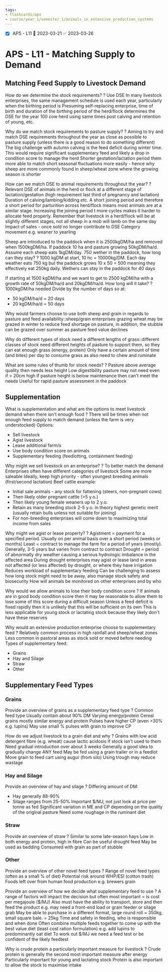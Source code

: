 ```yaml
---
tags:
- flashcards/aps
- course/year_1/semester_1/animals_in_extensive_production_systems
---
```


- [x] APS - L11 📅 2023-03-21 ✅ 2023-03-26

# APS - L11 - Matching Supply to Demand

## Matching Feed Supply to Livestock Demand

How do we determine the stock requirements?
?
Use DSE
In many livestock enterprises, the same management schedule is used each year, particularly when the birthing period is
Presuming self-replacing enterprise, time of birth and duration of the birthing period of the herd/flock determines the DSE for the year
100 cow herd using same times post calving and retention of young, etc.

Why do we match stock requirements to pasture supply?
?
Aiming to try and match DSE requirements throughout the year as close as possible to pasture supply (unless there is a good reason to do something different)
The big challenge with autumn calving is the feed deficit during winter time. This would require significant supplementary feed and likely a drop in condition score to manage the herd
Shorter gestation/lactation period them more able to match short seasonal fluctuations more easily - hence why sheep are more commonly found in sheep/wheat zone where the growing season is shorter

How can we match DSE to animal requirements throughout the year?
?
Relevant DSE of animals in the herd or flock at a different stage of lactation/gestation (high requirement last third of pregnancy and lactation)
Duration of calving/lambing/kidding etc. A short joining period and therefore a short period for parturition across herd/flock means most animals are at a similar stage. Increasing the joining period t more cycles makes it harder to allocate feed properly.
Remember that livestock in a herd/flock will be at slightly different stages, not all sheep in a mob will lamb on the same day
Impact of sales - once sold no longer contribute to DSE
Category movement e.g. weaner to yearling

Sheep are introduced to the paddock when it is 2500kgDM/ha and removed when 1500kgDM/ha. If paddock 10 ha and pasture growing 50kgDM/ha/d. Assume each sheep eats 1kgDM/day. 750 wether in the paddock, how long can they stay?
?
1000 kgDM at start, 10 hc = 10000kg/DM. Each day weather eats 750 kg but the paddock grows 10 x 50 = 500 meaning they effectively eat 250kg daily. Wethers can stay in the paddock for 40 days

If starting at 1500 kgDM/ha and we want to get to 2500 kgDM/ha with a growth rate of 50kgDM/ha/d and 20kgDM/ha/d. How long will it take?
?
1000kgDM/ha needed
Divide by the number of days so at:
- 50 kgDM/ha/d = 20 days
- 20 kgDM/ha/d = 50 days

Why would farmers choose to use both sheep and grain in regards to pasture and feed availability::sheep/grain enterprises grazing wheat may be grazed in winter to reduce feed shortage on pasture, in addition, the stubble can be grazed over summer as pasture feed value declines

Why do different types of stock need a different lengths of grass::different classes of stock need different heights of pasture to support them, so they can eat enough grass (energy, protein)
Only have a certain amount of time (and bites) per day to consume grass as also need to chew and ruminate

What are some rules of thumb for stock needs?
?
Pasture above average quality then needs less height
Low digestibility pasture may not need even if > 20cm high
If pasture height is below maintenance then can't meet the needs
Useful for rapid pasture assessment in the paddock

## Supplementation

What is supplementation and what are the options to meet livestock demand when there isn't enough food
?
There will be times when not enough feed supply to match demand (unless the farm is very understocked)
Options:
- Sell livestock
- Agist livestock
- Lease additional farm/s
- Use body condition score on animals
- Supplementary feeding (feedlotting, containment feeding)

Why might we sell livestock on an enterprise?
?
To better match the demand
Enterprises often have different categories of livestock
Some are more saleable
Ideally, keep high priority - often youngest breeding animals (first/second lactation)
Beef cattle example:
- Initial sale animals -  any stock for fattening (steers, non-pregnant cows)
- Then likely older pregnant cattle (>5 y.o.)
- Then likely young female weaners up to 2 y.o.
- Retain as many breeding stock 2-5 y.o. in theory highest genetic merit (usually retain bulls unless not suitable for joining)
- For non-breeding enterprises will come down to maximizing total income from sales

Why might we agist or lease property?
?
Agistment = payment for a specified period. Usually on per animal basis over a short period (weeks or months)
Least = contract to manage the farm for a period of years (mostly). Generally, 3-5 years but varies from contract to contract
Drought = period of abnormally dry weather causing a serious hydrologic imbalance in the affected area
During drought enterprises may agist or lease land in areas not affected (or less affected) by drought, or where they have irrigation
Reduces workload of supplementary feeding
Can be challenging to assess how long stock might need to be away, also manage stock safety and biosecurity
How will animals be monitored on other enterprises and by who

Why would we allow animals to lose their body condition score
?
If animals are in good body condition score then it may be reasonable to allow them to lose some of this score during a difficult season
Unless a feed deficit is fixed rapidly then it is unlikely that this will be sufficient on its own
This is less applicable for young stock or lactating stock because they likely don't have these reserves

Why would an extensive production enterprise choose to supplementary feed
?
Relatively common process in high rainfall and sheep/wheat zones
Less common in pastoral areas as stock sold or moved before needing
Types of supplementary feed:
- Grains
- Hay and Silage
- Straw
- Other

## Supplementary Feed Types

### Grains

Provide an overview of grains as a supplementary feed type
?
Common feed type
Usually contain about 90% DM
Varying energy/protein
Cereal grains mostly similar energy and protein
Pulses have higher CP (even >30% e.g. lupins)
May use small % pulses with grain to improve CP

How do we adjust livestock to a grain diet and why
?
Grains with low acid detergent fibre (e.g. wheat) cause lactic acidosis if stock isn't used to them
Need gradual introduction over about 3 weeks
Generally a good idea to gradually change ANY feed
May be fed using a grain trailer or in a feedlot
Move grain to feed cart using augur (from silo)
Using trough may reduce wastage

### Hay and Silage

Provide an overview of hay and silage
?
Differing amount of DM:
- Hay generally 88-90%
- Silage ranges from 25-50%
Important $/MJ, not just look at price per tonne as fed
Significant variation in ME and CP depending on the quality of the original pasture
Need some roughage in the ruminant diet

### Straw
Provide an overview of straw
?
Similar to some late-season hays
Low in both energy and protein, high in fibre
Can be useful drought feed
May be used as bedding
Consumed with grain as part of stubble

### Other

Provide an overview of other novel feed types
?
Range of novel feed types (often as a small % of diet)
Potential risk around WHP/ESI (cotton trash)
Foods left over from human food production e.g. brewers grain

Provide an overview of how we decide what supplementary feed to use
?
A range of factors will impact the decision but often most important = is cost per megajoule ($/MJ)
Also must have the ability to transport, store and then feed the product e.g. may need a front-end load or grain feeder or silage grab
May be able to purchase in a different format, large round roll = 350kg, small square bale. = 25kg
Time and safety in feeding, who is responsible and when done
Often combine multiple feeds together to come up with the best value diet (least cost ration formulation) e.g. add lupins to predominantly oat diet
To work out $/MJ we need a feed test or be confident of the likely feedtest

Why is crude protein a particularly important measure for livestock
?
Crude protein is generally the second most important measure after energy
Particularly important for young and lactating stock
Protein is also important to allow the stock to maximise intake

